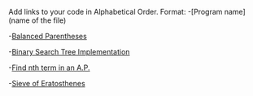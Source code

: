 Add links to your code in Alphabetical Order.
Format: 
-[Program name](name of the file)

-[Balanced Parentheses](balance_paranthesis.cpp)

-[Binary Search Tree Implementation](BinarySearchTree.cpp)

-[Find nth term in an A.P.](nth_term_ap.cpp)

-[Sieve of Eratosthenes](sieve_of_eratosthenes.cpp)

